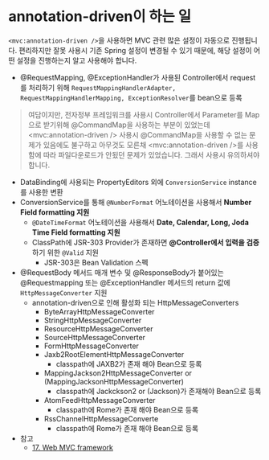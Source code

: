 # annotation-driven이 하는 일

`<mvc:annotation-driven />`을 사용하면 MVC 관련 많은 설정이 자동으로 진행됩니다. 편리하지만 잘못 사용시 기존 Spring 설정이 변경될 수 있기 때문에, 해당 설정이 어떤 설정을 진행하는지 알고 사용해야 합니다.

* @RequestMapping, @ExceptionHandler가 사용된 Controller에서 request를 처리하기 위해 `RequestMappingHandlerAdapter, RequestMappingHandlerMapping, ExceptionResolver`를 bean으로 등록

> 여담이지만, 전자정부 프레임워크를 사용시 Controller에서 Parameter를 Map으로 받기위해 @CommandMap을 사용하는 부분이 있었는데 <mvc:annotation-driven /> 사용시  @CommandMap을 사용할 수 없는 문제가 있음에도 불구하고 아무것도 모른채 <mvc:annotation-driven />를 사용함에 따라 파일다운로드가 안됬던 문제가 있었습니다. 그래서 사용시 유의하셔야 합니다.

* DataBinding에 사용되는 PropertyEditors 외에 `ConversionService` instance를 사용한 변환
* ConversionService를 통해 `@NumberFormat` 어노테이션을 사용해서 **Number Field formatting 지원**
  * ``@DateTimeFormat`` 어노테이션을 사용해서 **Date, Calendar, Long, Joda Time Field formatting 지원**
  * ClassPath에 JSR-303 Provider가 존재하면 **@Controller에서 입력을 검증**하기 위한 ``@Valid`` 지원
    * JSR-303은 Bean Validation 스펙
* @RequestBody 메서드 매개 변수 및 @ResponseBody가 붙어있는 @Requestmapping 또는 @ExceptionHandler 메서드의 return 값에 ``HttpMessageConverter`` 지원
  * annotation-driven으로 인해 활성화 되는 HttpMessageConverters
    * ByteArrayHttpMessageConverter
    * StringHttpMessageConverter
    * ResourceHttpMessageConverter
    * SourceHttpMessageConverter
    * FormHttpMessageConverter
    * Jaxb2RootElementHttpMessageConverter
      * classpath에 JAXB2가 존재 해야 Bean으로 등록
    * MappingJackson2HttpMessageConverter or (MappingJacksonHttpMessageConverter)
      * classpath에 Jackckson2 or (Jackson)가 존재해야 Bean으로 등록
    * AtomFeedHttpMessageConverter
      * classpath에 Rome가 존재 해야 Bean으로 등록
    * RssChannelHttpMessageConverte
      * classpath에 Rome가 존재 해야 Bean으로 등록
* 참고
  * [17. Web MVC framework](https://docs.spring.io/spring/docs/3.2.x/spring-framework-reference/html/mvc.html)